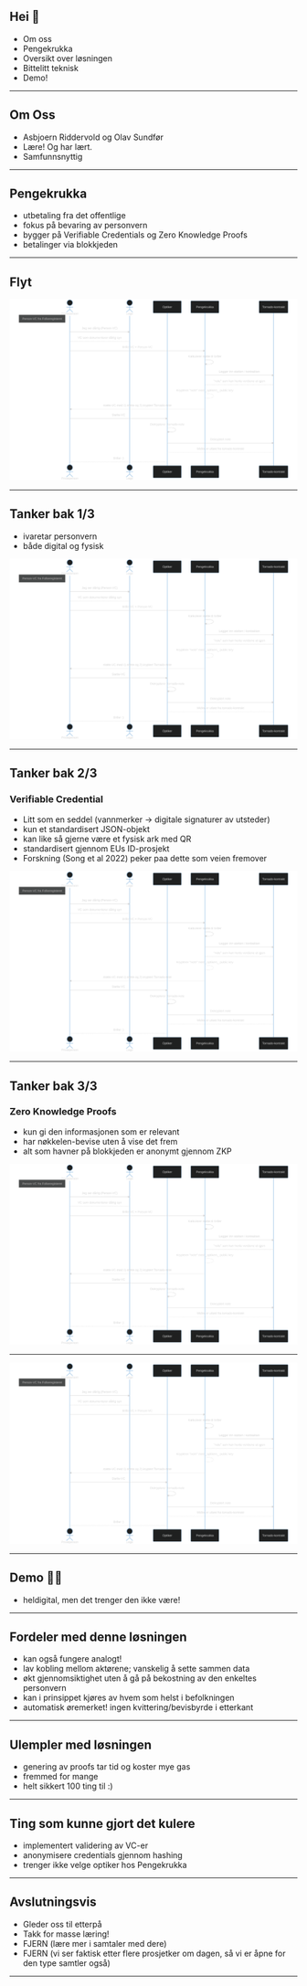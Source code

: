 ## Hei 👋
- Om oss
- Pengekrukka 
- Oversikt over løsningen
- Bittelitt teknisk
- Demo!

--- 

## Om Oss 
- Asbjoern Riddervold og Olav Sundfør
- Lære! Og har lært.
- Samfunnsnyttig

--- 

## Pengekrukka 
- utbetaling fra det offentlige 
- fokus på bevaring av personvern 
- bygger på Verifiable Credentials og Zero Knowledge Proofs  
- betalinger via blokkjeden


---
## Flyt 
![bg contain](diagram.svg) 

---

## Tanker bak 1/3
- ivaretar personvern 
- både digital og fysisk 

![bg right](diagram.svg) 

---

## Tanker bak 2/3 
### Verifiable Credential
- Litt som en seddel (vannmerker -> digitale signaturer av utsteder)
- kun et standardisert JSON-objekt 
- kan like så gjerne være et fysisk ark med QR
- standardisert gjennom EUs ID-prosjekt 
- Forskning (Song et al 2022) peker paa dette som veien fremover

![bg right](diagram.svg) 

---

## Tanker bak 3/3 
### Zero Knowledge Proofs 
- kun gi den informasjonen som er relevant 
- har nøkkelen-bevise uten å vise det frem
- alt som havner på blokkjeden er anonymt gjennom ZKP

![bg right](diagram.svg) 

---

![bg contain](diagram.svg)

---

## Demo 🧑‍🚀
- heldigital, men det trenger den ikke være!

---

## Fordeler med denne løsningen 
- kan også fungere analogt!
- lav kobling mellom aktørene; vanskelig å sette sammen data 
- økt gjennomsiktighet uten å gå på bekostning av den enkeltes personvern 
- kan i prinsippet kjøres av hvem som helst i befolkningen
- automatisk øremerket! ingen kvittering/bevisbyrde i etterkant

---

## Ulempler med løsningen
- genering av proofs tar tid og koster mye gas
- fremmed for mange 
- helt sikkert 100 ting til :) 

---

## Ting som kunne gjort det kulere
- implementert validering av VC-er 
- anonymisere credentials gjennom hashing 
- trenger ikke velge optiker hos Pengekrukka 

---

## Avslutningsvis 
- Gleder oss til etterpå 
- Takk for masse læring!
- FJERN (lære mer i samtaler med dere)
- FJERN (vi ser faktisk etter flere prosjetker om dagen, så vi er åpne for den type samtler også)

---